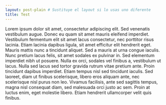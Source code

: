 ```yaml
---
layout: post-plain # Sustituye el layout si lo usas uno diferente
title: Test
---
```


Lorem ipsum dolor sit amet, consectetur adipiscing elit. Sed venenatis vestibulum augue. Donec eu quam sit amet mauris eleifend imperdiet. Vestibulum fermentum elit sit amet lacus consectetur, nec porttitor risus lacinia. Etiam lacinia dapibus ligula, sit amet efficitur elit hendrerit eget. Mauris mattis nunc a tincidunt aliquet. Sed a mauris at urna congue iaculis. Nunc pretium lacus felis, sit amet sodales ex pulvinar in. Sed elementum imperdiet nibh ut posuere. Nulla ex orci, sodales vel finibus a, vestibulum ut lacus. Nulla sed lacus sed tortor gravida rutrum vitae pretium ante. Proin tincidunt dapibus imperdiet. Etiam tempus nisl sed tincidunt iaculis. Sed laoreet, diam ut finibus scelerisque, libero eros aliquam ante, nec scelerisque nisl purus non leo. Vivamus facilisis, ante sed sagittis tempus, magna nisl consequat diam, sed malesuada orci justo ac sem. Proin at luctus enim, eget molestie libero. Etiam hendrerit ullamcorper velit quis finibus.
